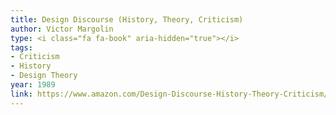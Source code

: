 ```yaml
---
title: Design Discourse (History, Theory, Criticism)
author: Victor Margolin
type: <i class="fa fa-book" aria-hidden="true"></i>
tags:
- Criticism
- History
- Design Theory
year: 1989
link: https://www.amazon.com/Design-Discourse-History-Theory-Criticism/dp/0226505146/ref=sr_1_1?s=books&ie=UTF8&qid=1504844926&sr=1-1&keywords=victor+margolin+design+discourse
---
```

